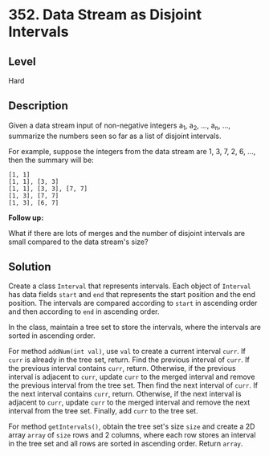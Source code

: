 # 352. Data Stream as Disjoint Intervals
## Level
Hard

## Description
Given a data stream input of non-negative integers a<sub>1</sub>, a<sub>2</sub>, ..., a<sub>n</sub>, ..., summarize the numbers seen so far as a list of disjoint intervals.

For example, suppose the integers from the data stream are 1, 3, 7, 2, 6, ..., then the summary will be:
```
[1, 1]
[1, 1], [3, 3]
[1, 1], [3, 3], [7, 7]
[1, 3], [7, 7]
[1, 3], [6, 7]
```

**Follow up:**

What if there are lots of merges and the number of disjoint intervals are small compared to the data stream's size?

## Solution
Create a class `Interval` that represents intervals. Each object of `Interval` has data fields `start` and `end` that represents the start position and the end position. The intervals are compared according to `start` in ascending order and then according to `end` in ascending order.

In the class, maintain a tree set to store the intervals, where the intervals are sorted in ascending order.

For method `addNum(int val)`, use `val` to create a current interval `curr`. If `curr` is already in the tree set, return. Find the previous interval of `curr`. If the previous interval contains `curr`, return. Otherwise, if the previous interval is adjacent to `curr`, update `curr` to the merged interval and remove the previous interval from the tree set. Then find the next interval of `curr`. If the next interval contains `curr`, return. Otherwise, if the next interval is adjacent to `curr`, update `curr` to the merged interval and remove the next interval from the tree set. Finally, add `curr` to the tree set.

For method `getIntervals()`, obtain the tree set's size `size` and create a 2D array `array` of `size` rows and 2 columns, where each row stores an interval in the tree set and all rows are sorted in ascending order. Return `array`.
